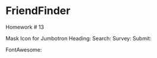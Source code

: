 # FriendFinder
Homework # 13


Mask Icon for Jumbotron Heading: <i class="fas fa-mask"></i>
Search: <i class="fab fa-searchengin"></i>
Survey: <i class="fas fa-clipboard-list"></i>
Submit: <i class="fas fa-check-circle"></i>

FontAwesome: <link rel="stylesheet" href="https://use.fontawesome.com/releases/v5.5.0/css/all.css" integrity="sha384-B4dIYHKNBt8Bc12p+WXckhzcICo0wtJAoU8YZTY5qE0Id1GSseTk6S+L3BlXeVIU" crossorigin="anonymous">